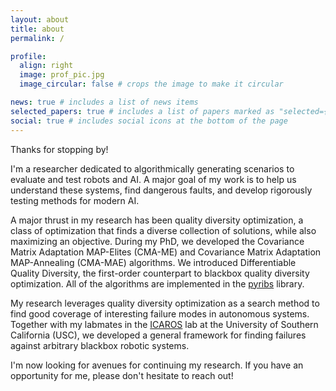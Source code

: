 ```yaml
---
layout: about
title: about
permalink: /

profile:
  align: right
  image: prof_pic.jpg
  image_circular: false # crops the image to make it circular

news: true # includes a list of news items
selected_papers: true # includes a list of papers marked as "selected={true}"
social: true # includes social icons at the bottom of the page
---
```


Thanks for stopping by!

I'm a researcher dedicated to algorithmically generating scenarios to evaluate and test robots and AI. A major goal of my work is to help us understand these systems, find dangerous faults, and develop rigorously testing methods for modern AI.

A major thrust in my research has been quality diversity optimization, a class of optimization that finds a diverse collection of solutions, while also maximizing an objective. 
During my PhD, we developed the Covariance Matrix Adaptation MAP-Elites (CMA-ME) and Covariance Matrix Adaptation MAP-Annealing (CMA-MAE) algorithms. 
We introduced Differentiable Quality Diversity, the first-order counterpart to blackbox quality diversity optimization. 
All of the algorithms are implemented in the [pyribs](https://www.pyribs.org/) library.

My research leverages quality diversity optimization as a search method to find good coverage of interesting failure modes in autonomous systems. Together with my labmates in the [ICAROS](https://icaros.usc.edu/) lab at the University of Southern California (USC), we developed a general framework for finding failures against arbitrary blackbox robotic systems.

I'm now looking for avenues for continuing my research. If you have an opportunity for me, please don't hesitate to reach out!
